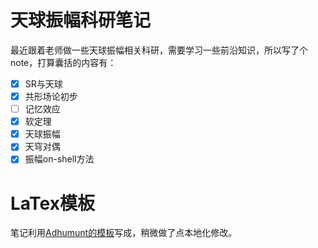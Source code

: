 # 天球振幅科研笔记

最近跟着老师做一些天球振幅相关科研，需要学习一些前沿知识，所以写了个note，打算囊括的内容有：

- [x] SR与天球
- [x] 共形场论初步
- [ ] 记忆效应
- [x] 软定理
- [x] 天球振幅
- [x] 天穹对偶
- [x] 振幅on-shell方法

# LaTex模板

笔记利用[Adhumunt的模板](https://github.com/Adhumunt/NotesTeX)写成，稍微做了点本地化修改。